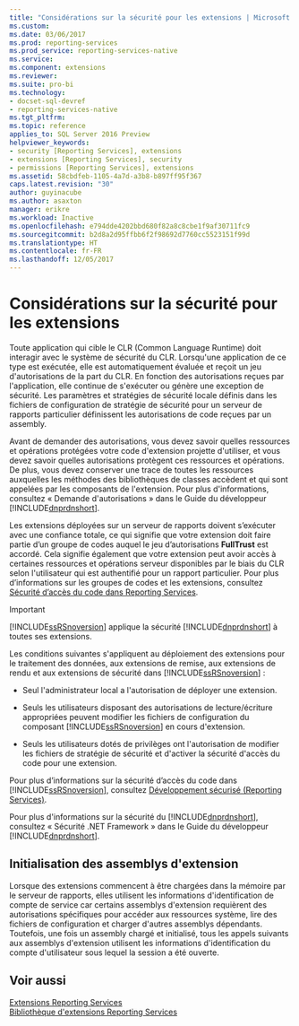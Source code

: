```yaml
---
title: "Considérations sur la sécurité pour les extensions | Microsoft Docs"
ms.custom: 
ms.date: 03/06/2017
ms.prod: reporting-services
ms.prod_service: reporting-services-native
ms.service: 
ms.component: extensions
ms.reviewer: 
ms.suite: pro-bi
ms.technology:
- docset-sql-devref
- reporting-services-native
ms.tgt_pltfrm: 
ms.topic: reference
applies_to: SQL Server 2016 Preview
helpviewer_keywords:
- security [Reporting Services], extensions
- extensions [Reporting Services], security
- permissions [Reporting Services], extensions
ms.assetid: 58cbdfeb-1105-4a7d-a3b8-b897ff95f367
caps.latest.revision: "30"
author: guyinacube
ms.author: asaxton
manager: erikre
ms.workload: Inactive
ms.openlocfilehash: e794dde4202bbd680f82a8c8cbe1f9af30711fc9
ms.sourcegitcommit: b2d8a2d95ffbb6f2f98692d7760cc5523151f99d
ms.translationtype: HT
ms.contentlocale: fr-FR
ms.lasthandoff: 12/05/2017
---
```

# <a name="security-considerations-for-extensions"></a>Considérations sur la sécurité pour les extensions
  Toute application qui cible le CLR (Common Language Runtime) doit interagir avec le système de sécurité du CLR. Lorsqu'une application de ce type est exécutée, elle est automatiquement évaluée et reçoit un jeu d'autorisations de la part du CLR. En fonction des autorisations reçues par l'application, elle continue de s'exécuter ou génère une exception de sécurité. Les paramètres et stratégies de sécurité locale définis dans les fichiers de configuration de stratégie de sécurité pour un serveur de rapports particulier définissent les autorisations de code reçues par un assembly.  
  
 Avant de demander des autorisations, vous devez savoir quelles ressources et opérations protégées votre code d'extension projette d'utiliser, et vous devez savoir quelles autorisations protègent ces ressources et opérations. De plus, vous devez conserver une trace de toutes les ressources auxquelles les méthodes des bibliothèques de classes accèdent et qui sont appelées par les composants de l'extension. Pour plus d'informations, consultez « Demande d'autorisations » dans le Guide du développeur [!INCLUDE[dnprdnshort](../../includes/dnprdnshort-md.md)].  
  
 Les extensions déployées sur un serveur de rapports doivent s’exécuter avec une confiance totale, ce qui signifie que votre extension doit faire partie d’un groupe de codes auquel le jeu d’autorisations **FullTrust** est accordé. Cela signifie également que votre extension peut avoir accès à certaines ressources et opérations serveur disponibles par le biais du CLR selon l'utilisateur qui est authentifié pour un rapport particulier. Pour plus d’informations sur les groupes de codes et les extensions, consultez [Sécurité d’accès du code dans Reporting Services](../../reporting-services/extensions/secure-development/code-access-security-in-reporting-services.md).  
  
> [!IMPORTANT]  
>  [!INCLUDE[ssRSnoversion](../../includes/ssrsnoversion-md.md)] applique la sécurité [!INCLUDE[dnprdnshort](../../includes/dnprdnshort-md.md)] à toutes ses extensions.  
  
 Les conditions suivantes s'appliquent au déploiement des extensions pour le traitement des données, aux extensions de remise, aux extensions de rendu et aux extensions de sécurité dans [!INCLUDE[ssRSnoversion](../../includes/ssrsnoversion-md.md)] :  
  
-   Seul l'administrateur local a l'autorisation de déployer une extension.  
  
-   Seuls les utilisateurs disposant des autorisations de lecture/écriture appropriées peuvent modifier les fichiers de configuration du composant [!INCLUDE[ssRSnoversion](../../includes/ssrsnoversion-md.md)] en cours d'extension.  
  
-   Seuls les utilisateurs dotés de privilèges ont l'autorisation de modifier les fichiers de stratégie de sécurité et d'activer la sécurité d'accès du code pour une extension.  
  
 Pour plus d’informations sur la sécurité d’accès du code dans [!INCLUDE[ssRSnoversion](../../includes/ssrsnoversion-md.md)], consultez [Développement sécurisé &#40;Reporting Services&#41;](../../reporting-services/extensions/secure-development/secure-development-reporting-services.md).  
  
 Pour plus d'informations sur la sécurité du [!INCLUDE[dnprdnshort](../../includes/dnprdnshort-md.md)], consultez « Sécurité .NET Framework » dans le Guide du développeur [!INCLUDE[dnprdnshort](../../includes/dnprdnshort-md.md)].  
  
## <a name="initialization-of-extension-assemblies"></a>Initialisation des assemblys d'extension  
 Lorsque des extensions commencent à être chargées dans la mémoire par le serveur de rapports, elles utilisent les informations d'identification de compte de service car certains assemblys d'extension requièrent des autorisations spécifiques pour accéder aux ressources système, lire des fichiers de configuration et charger d'autres assemblys dépendants. Toutefois, une fois un assembly chargé et initialisé, tous les appels suivants aux assemblys d'extension utilisent les informations d'identification du compte d'utilisateur sous lequel la session a été ouverte.  
  
## <a name="see-also"></a>Voir aussi  
 [Extensions Reporting Services](../../reporting-services/extensions/reporting-services-extensions.md)   
 [Bibliothèque d'extensions Reporting Services](../../reporting-services/extensions/reporting-services-extension-library.md)  
  
  
